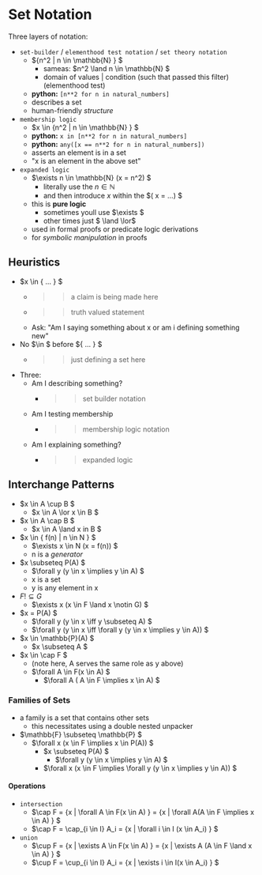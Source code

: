 # Set Notation

Three layers of notation:

- `set-builder` / `elementhood test notation` / `set theory notation`
  - $\{n^2 | n \in \mathbb{N} \} $
    - sameas: $n^2 \land n \in \mathbb{N} $
    - domain of values | condition (such that passed this filter) (elementhood test)
  - **python:** `[n**2 for n in natural_numbers]`
  - describes a set
  - human-friendly *structure*
- `membership logic`
  - $x \in \{n^2 | n \in \mathbb{N} \} $
  - **python:** `x in [n**2 for n in natural_numbers]`
  - **python:** `any([x == n**2 for n in natural_numbers])`
  - asserts an element is in a set
  - "x is an element in the above set"
- `expanded logic`
  - $\exists n \in \mathbb{N} (x = n^2) $
    - literally use the $n \in \mathbb{N}$
    - and then introduce $x$ within the $( x = ...) $
  - this is **pure logic**
    - sometimes youll use $\exists $
    - other times just $ \land \lor$
  - used in formal proofs or predicate logic derivations
  - for *symbolic manipulation* in proofs

## Heuristics

- $x \in \{ ... \} $
  - >> a claim is being made here
  - >> truth valued statement
  - Ask: "Am I saying something about x or am i defining something new"
- No $\in $ before $\{ ... \} $
  - >> just defining a set here
- Three:
  - Am I describing something?
    - >> set builder notation
  - Am I testing membership
    - >> membership logic notation
  - Am I explaining something?
    - >> expanded logic

## Interchange Patterns

- $x \in A \cup B $
  - $x \in A \lor x \in B $
- $x \in A \cap B $
  - $x \in A \land x in B $
- $x \in \{ f(n) | n \in N \} $
  - $\exists x \in N (x = f(n)) $
  - n is a *generator*
- $x \subseteq P(A) $
  - $\forall y (y \in x \implies y \in A) $
  - x is a set
  - y is any element in x
- $F !\subseteq G$
  - $\exists x (x \in F \land x \notin G) $
- $x = P(A) $
  - $\forall y (y \in x \iff y \subseteq A) $
  - $\forall y (y \in x \iff \forall y (y \in x \implies y \in A)) $
- $x \in \mathbb{P}(A) $
  - $x \subseteq A $
- $x \in \cap F $
  - (note here, A serves the same role as y above)
  - $\forall A \in F(x \in A) $
    - $\forall A ( A \in F \implies x \in A) $

### Families of Sets

- a family is a set that contains other sets
  - this necessitates using a double nested unpacker
- $\mathbb{F} \subseteq \mathbb{P} $
  - $\forall x (x \in F \implies x \in P(A)) $
    - $x \subseteq P(A) $
      - $\forall y (y \in x \implies y \in A) $
    - $\forall x (x \in F \implies \forall y (y \in x \implies y \in A)) $

#### Operations

- `intersection`
  - $\cap F = \{x | \forall A \in F(x \in A) \} = \{x | \forall A(A \in F \implies x \in A) \} $
  - $\cap F = \cap_{i \in I} A_i = \{x | \forall i \in I (x \in A_i) \} $
- `union`
  - $\cup F = \{x | \exists A \in F(x \in A) \} = \{x | \exists A (A \in F \land x \in A) \} $
  - $\cup F = \cup_{i \in I} A_i = \{x | \exists i \in I(x \in A_i) \} $
